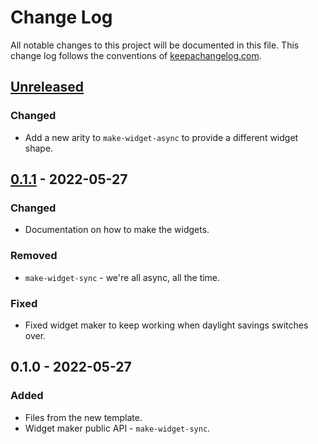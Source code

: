 # Change Log
All notable changes to this project will be documented in this file. This change log follows the conventions of [keepachangelog.com](http://keepachangelog.com/).

## [Unreleased]
### Changed
- Add a new arity to `make-widget-async` to provide a different widget shape.

## [0.1.1] - 2022-05-27
### Changed
- Documentation on how to make the widgets.

### Removed
- `make-widget-sync` - we're all async, all the time.

### Fixed
- Fixed widget maker to keep working when daylight savings switches over.

## 0.1.0 - 2022-05-27
### Added
- Files from the new template.
- Widget maker public API - `make-widget-sync`.

[Unreleased]: https://github.com/odie/sokoban/compare/0.1.1...HEAD
[0.1.1]: https://github.com/odie/sokoban/compare/0.1.0...0.1.1

